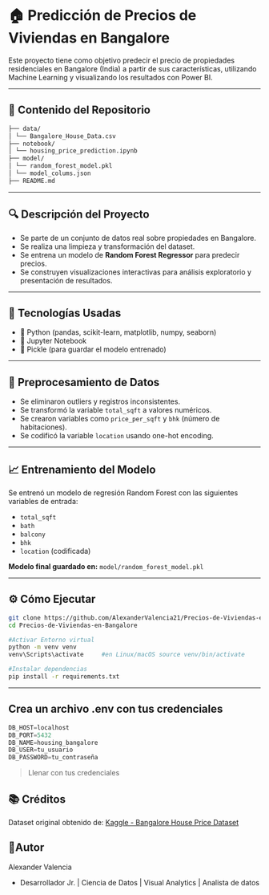 # 🏠 Predicción de Precios de Viviendas en Bangalore

Este proyecto tiene como objetivo predecir el precio de propiedades residenciales en Bangalore (India) a partir de sus características, utilizando Machine Learning y visualizando los resultados con Power BI.

---

## 📌 Contenido del Repositorio
```bash
├── data/
│ └── Bangalore_House_Data.csv
├── notebook/
│ └── housing_price_prediction.ipynb
├── model/
│ └── random_forest_model.pkl
│ └── model_colums.json
├── README.md
```

---

## 🔍 Descripción del Proyecto

- Se parte de un conjunto de datos real sobre propiedades en Bangalore.
- Se realiza una limpieza y transformación del dataset.
- Se entrena un modelo de **Random Forest Regressor** para predecir precios.
- Se construyen visualizaciones interactivas para análisis exploratorio y presentación de resultados.

---

## 🧪 Tecnologías Usadas

- 🐍 Python (pandas, scikit-learn, matplotlib, numpy, seaborn)
- 📁 Jupyter Notebook
- 💾 Pickle (para guardar el modelo entrenado)

---

## 🧼 Preprocesamiento de Datos

- Se eliminaron outliers y registros inconsistentes.
- Se transformó la variable `total_sqft` a valores numéricos.
- Se crearon variables como `price_per_sqft` y `bhk` (número de habitaciones).
- Se codificó la variable `location` usando one-hot encoding.

---

## 📈 Entrenamiento del Modelo

Se entrenó un modelo de regresión Random Forest con las siguientes variables de entrada:

- `total_sqft`
- `bath`
- `balcony`
- `bhk`
- `location` (codificada)

**Modelo final guardado en:** `model/random_forest_model.pkl`

---

## ⚙️ Cómo Ejecutar
```bash
git clone https://github.com/AlexanderValencia21/Precios-de-Viviendas-en-Bangalore.git
cd Precios-de-Viviendas-en-Bangalore

#Activar Entorno virtual
python -m venv venv
venv\Scripts\activate     #en Linux/macOS source venv/bin/activate

#Instalar dependencias
pip install -r requirements.txt
```
--- 

## Crea un archivo .env con tus credenciales
```sql
DB_HOST=localhost
DB_PORT=5432
DB_NAME=housing_bangalore
DB_USER=tu_usuario
DB_PASSWORD=tu_contraseña
```
> Llenar con tus credenciales

## 📚 Créditos

Dataset original obtenido de: [Kaggle - Bangalore House Price Dataset](https://www.kaggle.com/datasets/amitabhajoy/bengaluru-house-price-data)

## 🧠Autor
Alexander Valencia
* Desarrollador Jr. | Ciencia de Datos | Visual Analytics | Analista de datos